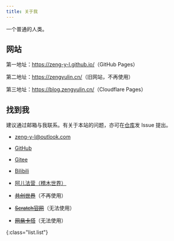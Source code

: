 ```yaml
---
title: 关于我
---
```


一个普通的人类。

## 网站

第一地址：<https://zeng-y-l.github.io/>（GitHub Pages）

第二地址：<https://zengyulin.cn/>（旧网站，不再使用）

第三地址：<https://blog.zengyulin.cn/>（Cloudflare Pages）

## 找到我

建议通过邮箱与我联系。有关于本站的问题，亦可在[仓库](https://github.com/zeng-y-l/zeng-y-l.github.io)发 Issue 提出。

- [zeng-y-l@outlook.com](mailto:zeng-y-l@outlook.com)

- [GitHub](https://github.com/zeng-y-l/)

- [Gitee](https://gitee.com/Zeng_YL)

- [Bilibili](https://space.bilibili.com/515184489)

- [阿儿法营（稽木世界）](https://gitblock.cn/Users/1192266)

- ~~[共创世界](https://www.ccw.site/student/60ba7f89fa5edd0db16995f6)~~<span :class="list.small">（不再使用）</span>

- ~~[Scratch官网](https://scratch.mit.edu/users/zengyl/)~~<span :class="list.small">（无法使用）</span>

- ~~[网易卡搭](https://kada.163.com/u/1546373.htm)~~<span :class="list.small">（无法使用）</span>

{:class="list.list"}

<script lang="ts" setup>
  import list from '../lib/list.module.styl'
</script>